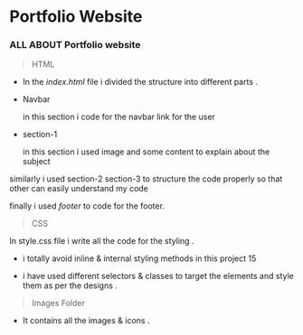 # Portfolio Website

### ALL ABOUT Portfolio website

>HTML

- In the *index.html* file i divided the structure into different parts .

- Navbar
 
  in this section i code for the navbar link for the user

- section-1
  
  in this section i used image and some content to explain about the subject

similarly i used section-2 section-3 to structure the code properly so that other can easily understand my code

finally i used  *footer* to code for the footer.

> CSS

In style.css file i write all the code for the styling . 

- i totally avoid inline & internal styling methods in this project 15 

- i have used different selectors & classes to target the elements and style them as per the designs .

> Images Folder

- It contains all the images & icons .
